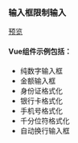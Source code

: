 ### 输入框限制输入
[预览](https://pawellin.github.io/input-validate/dist/index.html)
#### Vue组件示例包括：
- 纯数字输入框
- 金额输入框
- 身份证格式化
- 银行卡格式化
- 手机号格式化
- 千分位符格式化
- 自动换行输入框
